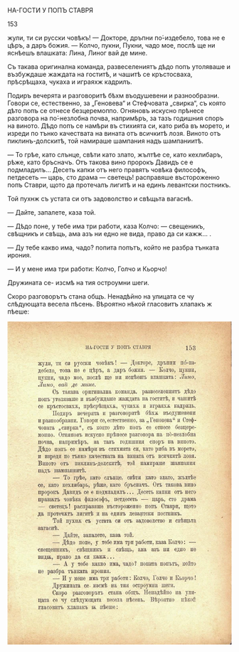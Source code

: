 ﻿НА-ГОСТИ У ПОПЪ СТАВРЯ

153

жули, ти си русски човѣкъ! — Докторе, дръпни по́-издебело, това не е цѣръ, а даръ божия. — Колчо, пукни, Пукни, чадо мое, послѣ ще ни яснѣешъ влашката: Лина, Линог вай де мине.

Съ такава оригинална команда, развеселениятъ дѣдо попъ утоляваше и възбуждаше жаждата на гоститѣ, и чашитѣ се кръстосваха, прѣсрѣщаха, чукаха и играяхж кадрилъ.

Подиръ вечерята и разговоритѣ бѣхм въодушевени и разнообразни. Говори се, естественно, за „Геновева“ и Стефчовата „свирка“, съ която дѣто попъ се отнесе безцеремоппо. Огняновъ искусно прѣнесе разговора на по́-незлобна почва, напримѣръ, за тазъ годишния споръ на виното. Дѣдо попъ се намѣри въ стихията си, като риба въ морето, и изреди по тънко качествата на вината отъ всичкитѣ лозя. Виното отъ пиклинъ-долскитѣ, той намираше шампания надъ шампаниитѣ.

— То грѣе, като слънце, свѣти като злато, жълтѣе се, като кехлибаръ, рѣже, като бръсначъ. Отъ такова вино пророкъ Давидъ се е подмладилъ... Десеть капки отъ него правятъ човѣка философъ, петдесеть — царь, сто драма — светецъ! расправяше въстороженно попъ Ставри, щото да протечалъ лигитѣ и на единъ левантски постникъ.

Той пухнж съ устата си отъ задоволство и свѣщьта вагаснѣ.

— Дайте, запалете, каза той.

— Дѣдо поне, у тебе има три работи, каза Колчо: — свещеникъ, свѣщникъ и свѣщь, ама азъ ни едно не вида, право да си кажж... .

— Ду тебе какво има, чадо? попита попътъ, който не разбра тънката ирония.

— И у мене има три работи: Колчо, Голчо и Кьорчо!

Дружината се- изсмѣ на тия остроумни шеги.

Скоро разговорътъ стана общъ. Ненадѣйно на улицата се чу слѣдующата весела пѣсень. Вѣроятно нѣкой гласовитъ хлапакъ ж пѣеше:

![original](images/172.jpg)

